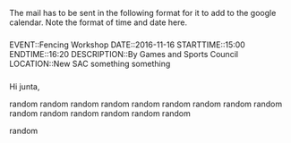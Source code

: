 The mail has to be sent in the following format for it to add to the google calendar. Note the format of time and date here.


#####
EVENT::Fencing Workshop
DATE::2016-11-16
STARTTIME::15:00
ENDTIME::16:20
DESCRIPTION::By Games and Sports Council
LOCATION::New SAC
something something
#####

Hi junta,

random random random random random
random random random random random
random random random random random

random

